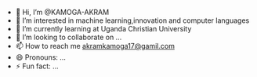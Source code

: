 - 👋 Hi, I’m @KAMOGA-AKRAM
- 👀 I’m interested in machine learning,innovation and computer languages
- 🌱 I’m currently learning at Uganda Christian University
- 💞️ I’m looking to collaborate on ...
- 📫 How to reach me akramkamoga17@gamil.com
- 😄 Pronouns: ...
- ⚡ Fun fact: ...

<!---
KAMOGA-AKRAM/KAMOGA-AKRAM is a ✨ special ✨ repository because its `README.md` (this file) appears on your GitHub profile.
You can click the Preview link to take a look at your changes.
--->
